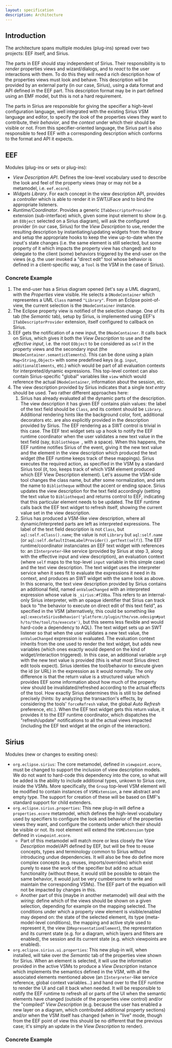 ```yaml
---
layout: specification
description: Architecture
---
```


## Introduction

The architecture spans multiple modules (plug-ins) spread over two projects: EEF itself, and Sirius.

The parts in EEF should stay independent of Sirius. Their responsibility is to *render* properties views and wizard/dialogs, and to *react* to the user interactions with them. To do this they will need a rich description how of the properties views must look and behave. This description will be provided by an external party (in our case, Sirius), using a data format and API defined in the EEF part. This description format may be in part defined using an EMF model, but this is not a hard requirement.

The parts in Sirius are responsible for giving the specifier a high-level configuration language, well integrated with the existing Sirius VSM language and editor, to specify the *look* of the properties views they want to contribute, their *behavior*, and the *context* under which their should be visible or not. From this specifier-oriented language, the Sirius part is also responsible to feed EEF with a corresponding description which conforms to the format and API it expects.

## EEF

Modules (plug-ins or sets or plug-ins):

* *View Description API*. Defines the low-level vocabulary used to describe the look and feel of the property views (may or may not be a metamodel, i.e. `eef.ecore`).
* *Widgets Library*. For each concept in the view description API, provides a *controller* which is able to render it in SWT/JFace and to bind the appropriate listeners.
* *Runtime/Coordinator*. Provides a generic `ITabDescriptorProvider` extension (sub-interface) which, given some input element to show (e.g. an `EObject` selected on a Sirius diagram), will ask the configured provider (in our case, Sirius) for the *View Description* to use, render the resulting description by instantiating/updating widgets from the library and setup the appropriate hooks to keep the view up-to-date when the input's state changes (i.e. the same element is still selected, but some property of it which impacts the property view has changed) and to delegate to the client (some) behaviors triggered by the end-user on the views (e.g. the user invoked a "direct edit" tool whose behavior is defined in a client-specific way, a `Tool` is the VSM in the case of Sirius).

### Concrete Example

1. The end-user has a Sirius diagram opened (let's say a UML diagram), with the *Properties* view visible. He selects a `DNodeContainer`  which representes a UML `Class` named `"Library"`. From an Eclipse point-of-view, the current selection is the `DNodeContainer` instance.
2. The Eclipse property view is notified of the selection change. One of its tab (the _Semantic_ tab), setup by Sirius, is implemented using EEF's `ITabDescriptorProvider` extension, itself configured to callback on Sirius.
3. EEF gets the notification of a new input, the `DNodeContainer`. It calls back on Sirius, which gives it both the *View Description* to use and the *effective input*, i.e. the root `EObject` to be considered as `self` in the property views and the secondary input (the `DNodeContainer.semanticElements`). This can be done using a plain `Map<String,Object>` with some predefined keys (e.g. `input`, `additionalElements`, etc.) which would be part of all evaluation contexts for interpreted/dynamic expressions. This top-level context can also contain Sirius-specific "global" variables like `view` which would reference the actual `DNodeContainer`, information about the session, etc.
4. The view description provided by Sirius indicates that a single *text entry* should be used. Two rather different approaches here:
   1. Sirius has already evaluated all the dynamic parts of the description. The view description it has given EEF contains plain values: the label of the text field should be `Class`, and its content should be `Library`. Additional rendering hints like the background color, font, additional decorators etc. are also explicitly provided in the description provided by Sirius. The EEF rendering as a SWT control is trivial in this case. The EEF text widget sets up a hook to notify the EEF runtime coordinator when the user validates a new text value in the text field (say, `Bibliothèque `, with a space). When this happens, the EEF runtime notifies Sirius of the event, giving it the new text value and the element in the view description which produced the text widget (the EEF runtime keeps track of these mappings). Sirius executes the required action, as specified in the VSM by a standard Sirius tool (it, too, keeps track of which VSM element produced which EEF View Description element). Let's assume the VSM-side tool changes the class name, but after some normalization, and sets the name to `Bibliotheque` without the accent or ending space. Sirius updates the view description for the text field accordingly (setting the text value to `Bibliotheque`) and returns control to EEF, indicating that this particular element needs to be updated. The EEF runtime calls back the EEF text widget to refresh itself, showing the current value set in the view description.
   2. Sirius has produced a VSM-like view description, where all dynamic/interpreted parts are left as interpreted expressions. The label of the text field description is not `Class`, but `aql:self.eClass().name`; the value is not `Library` but `aql:self.name` (or `aql:self.defaultItemLabelProvider().getText(self)`). The EEF runtime/coordinator instanciates an EEF text widget with references to: an `IInterpreter`-like service (provided by Sirius at step 3, along with the effective input and view description), an evaluation context (where `self` maps to the top-level `input` variable in this simple case) and the text view description. The text widget uses the interpreter service when it sees fit to evaluate the expressions it need in its context, and produces an SWT widget with the same look as above. In this scenario, the text view description provided by Sirius contains an additional field, named `onValueChanged` with an interpreted expression whose value is `_sirius:#f20ba`. This refers to an internal-only Sirius interpreter, with an opaque identifier that Sirius can track back to "the behavior to execute on direct edit of this text field", as specified in the VSM (alternatively, this could be something like `aql:executeSiriusBehavior('platform:/plugin/the/vsm.odesign#path/to/the/tool/to/execute')`, but this seems less flexible and would hard-code a dependency to AQL). The text widget sets up an SWT listener so that when the user validates a new text value, the `onValueChanged` expression is evaluated. The evaluation context inherits from the one used to render the text widget, but adds new variables (which ones exactly would depend on the kind of widget/interaction triggered). In this case, an additional variable `arg0` with the new text value is provided (this is what most Sirius direct edit tools expect). Sirius identies the tool/behavior to execute given the id (or URL) in the expression as it would normally. The only difference is that the return value is a structured value which provides EEF some information about how much of the property view should be invalidated/refreshed according to the actual effects of the tool. How exactly Sirius determines this is still to be defined precisely (hints: by analyzing the transaction's effects, by considering the tools' `forceRefresh` value, the global _Auto Refresh_ preference, etc.). When the EEF text widget gets this return value, it provides it to the EEF runtime coordinator, which dispatches the "refresh/update" notifications to all the actual views impacted (including the EEF text widget at the origin of the interaction).

## Sirius

Modules (new or changes to exsiting ones):

* `org.eclipse.sirius`: The core metamodel, defined in `viewpoint.ecore`, must be changed to support the inclusion of view description models. We do not want to hard-code this dependency into the core, so what will be added is the ability to include additional types, unkown to Sirius core, inside the VSMs. More specifically, the `Group` top-level VSM element will be modified to contain instances of `VSMExtension`, a new abstract and empty type. The support for creation of these will be based on EMF's standard support for child extenders.
* `org.eclipse.sirius.properties`: This new plug-in will define a `properties.ecore` metamodel, which defines the high-level vocabulary used by specifiers to configure the look and behavior of the properties views they want, and configure the contexts under which their should be visible or not. Its root element will extend the `VSMExtension` type defined in `viewpoint.ecore`.
  * Part of this metamodel will match more or less closely the *View Description* model/API defined by EEF, but will be free to reuse concepts, types and terminology common to Sirius without introducing undue dependencies. It will also be free do define more complex concepts (e.g. reuses, imports/overrides) which exist purely to ease the work of the specifier but add no actual functionality (without these, it would still be possible to obtain the same behavior, it would just be very cumbersome to write and maintain the corresponding VSMs). The EEF part of the equation will not be impacted by changes in this.
  * Another part of this (maybe in another metamodel) will deal with the _wiring_: define which of the views should be shown on a given selection, depending for example on the mapping selected. The conditions under which a property view element is visible/enabled may depend on: the state of the selected element, its type (meta-model-level conditions), the mapping and active style used to represent it, the view (`DRepresentationElement`), the representation and its current state (e.g. for a diagram, which layers and filters are enabled), the session and its current state (e.g. which viewpoints are enabled).
* `org.eclipse.sirius.ui.properties`: This new plug-in will, when installed, will take over the _Semantic_ tab of the properties view shown for Sirius. When an element is selected, it will use the information provided in the active VSMs to produce a _View Description_ instance which implements the semantics defined in the VSM, with all the associated elements mentioned above (an `IInterpreter`-like service reference, global context variables...) and hand over to the EEF runtime to render the UI and call it back when needed. It will be responsible to notify the EEF runtime to refresh all or parts of the UI when the semantic elements have changed (outside of the properties view control) and/or the "compiled" _View Description_ (e.g. because the user has enabled a new layer on a diagram, which contributed additional property sections) and/or when the VSM itself has changed (when in "live" mode, though from the EEF point of view this should be no different that the previous case; it's simply an update in the _View Description_ to render).

### Concrete Example
